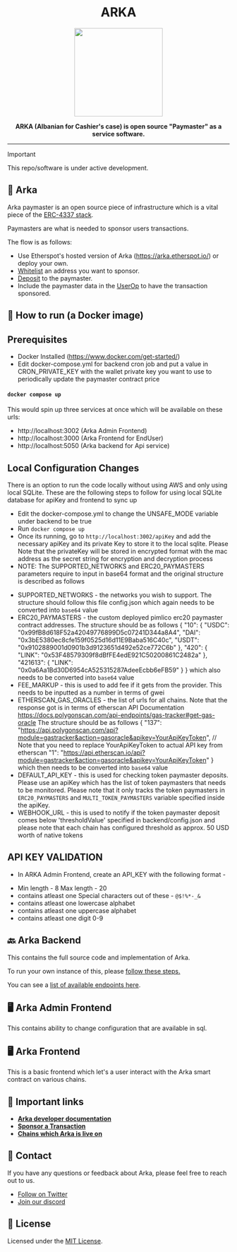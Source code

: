 <div align="center">
  <h1 align="center">ARKA</h1>
</div>

<div align="center">
  <img src="https://public.etherspot.io/assets/etherspot.gif" width="200" height="200">
  <p>
    <b>
      ARKA (Albanian for Cashier's case) is open source "Paymaster" as a service software.
    </b>
   </p>
</div>

--------------

>[!IMPORTANT]
>This repo/software is under active development.

## 💸 Arka

Arka paymaster is an open source piece of infrastructure which is a vital piece of
the [ERC-4337 stack](https://www.erc4337.io/). 

Paymasters are what is needed to sponsor users 
transactions.

The flow is as follows:
- Use Etherspot's hosted version of Arka (https://arka.etherspot.io/) or deploy your own.
- [Whitelist](https://etherspot.fyi/arka/api-calls/whitelisting) an address you want to sponsor.
- [Deposit](https://etherspot.fyi/arka/api-calls/deposit) to the paymaster.
- Include the paymaster data in the [UserOp](https://etherspot.fyi/account-abstraction/userops) to have the transaction sponsored.

## 🐳 How to run (a Docker image)

## Prerequisites
* Docker Installed (https://www.docker.com/get-started/)
* Edit docker-compose.yml for backend cron job and put a value in CRON_PRIVATE_KEY with the wallet private key you want to use to periodically update the paymaster contract price

#### `docker compose up`

This would spin up three services at once which will be available on these urls:
- http://localhost:3002 (Arka Admin Frontend)
- http://localhost:3000 (Arka Frontend for EndUser)
- http://localhost:5050 (Arka backend for Api service)

## Local Configuration Changes

There is an option to run the code locally without using AWS and only using local SQLite. These are the following steps to follow for using local SQLite database for apiKey and frontend to sync up

* Edit the docker-compose.yml to change the UNSAFE_MODE variable under backend to be true
* Run `docker compose up`
* Once its running, go to `http://localhost:3002/apiKey` and add the necessary apiKey and its private Key to store it to the local sqlite. Please Note that the privateKey will be stored in encrypted format with the mac address as the secret string for encryption and decryption process
* NOTE: The SUPPORTED_NETWORKS and ERC20_PAYMASTERS parameters require to input in base64 format and the original structure is described as follows
- SUPPORTED_NETWORKS - the networks you wish to support. The structure should follow this file config.json which again needs to be converted into `base64` value
- ERC20_PAYMASTERS - the custom deployed pimlico erc20 paymaster contract addresses. The structure should be as follows
{
    "10": {
        "USDC": "0x99fB8d618F52a42049776899D5c07241D344a8A4",
        "DAI": "0x3bE5380ec8cfe159f0525d16d11E9Baba516C40c",
        "USDT": "0x9102889001d0901b3d9123651d492e52ce772C6b"
    },
    "420": {
        "LINK": "0x53F48579309f8dBfFE4edE921C50200861C2482a"
    },
    "421613": {
        "LINK": "0x0a6Aa1Bd30D6954cA525315287AdeeEcbb6eFB59"
    }
} which also needs to be converted into `base64` value
- FEE_MARKUP - this is used to add fee if it gets from the provider. This needs to be inputted as a number in terms of gwei
- ETHERSCAN_GAS_ORACLES - the list of urls for all chains. Note that the response got is in terms of etherscan API Documentation https://docs.polygonscan.com/api-endpoints/gas-tracker#get-gas-oracle
The structure should be as follows
{
  "137": "https://api.polygonscan.com/api?module=gastracker&action=gasoracle&apikey=YourApiKeyToken", // Note that you need to replace YourApiKeyToken to actual API key from etherscan
  "1": "https://api.etherscan.io/api?module=gastracker&action=gasoracle&apikey=YourApiKeyToken"
} which then needs to be converted into `base64` value
- DEFAULT_API_KEY - this is used for checking token paymaster deposits. Please use an apiKey which has the list of token paymasters that needs to be monitored. Please note that it only tracks the token paymasters in `ERC20_PAYMASTERS` and `MULTI_TOKEN_PAYMASTERS` variable specified inside the apiKey.
- WEBHOOK_URL - this is used to notify if the token paymaster deposit comes below 'thresholdValue' specified in backend/config.json and please note that each chain has configured threshold as approx. 50 USD worth of native tokens

## API KEY VALIDATION
- In ARKA Admin Frontend, create an API_KEY with the following format - 
* Min length - 8 Max length - 20
* contains atleast one Special characters out of these - `@$!%*-_&`
* contains atleast one lowercase alphabet
* contains atleast one uppercase alphabet
* contains atleast one digit 0-9


## 🔙 Arka Backend

This contains the full source code and implementation of Arka. 

To run your own instance of this, please [follow these steps.](https://github.com/etherspot/arka/tree/master/backend#how-to-run)

You can see a [list of available endpoints here](https://github.com/etherspot/arka/tree/master/backend#available-endpoints--).

## 🖥 Arka Admin Frontend

This contains ability to change configuration that are available in sql.

## 🖥 Arka Frontend

This is a basic frontend which let's a user interact with the Arka smart contract on various chains.


## 🔗 Important links

- **[Arka developer documentation](https://etherspot.fyi/arka/intro)**
- **[Sponsor a Transaction](https://etherspot.fyi/arka/sponsor-a-transaction)**
- **[Chains which Arka is live on](https://etherspot.fyi/skandha/chains)**


## 💬 Contact

If you have any questions or feedback about Arka, please feel free to reach out to us.

- [Follow on Twitter](https://twitter.com/etherspot)
- [Join our discord](https://discord.etherspot.io/)

## 📄 License

Licensed under the [MIT License](https://github.com/etherspot/arka/blob/master/LICENSE).
